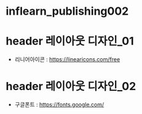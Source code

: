 # inflearn_publishing002

# header 레이아웃 디자인_01
- 리니어아이콘 : https://linearicons.com/free

# header 레이아웃 디자인_02
- 구글폰트 : https://fonts.google.com/